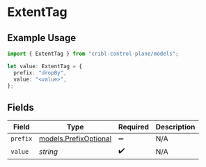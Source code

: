 # ExtentTag

## Example Usage

```typescript
import { ExtentTag } from "cribl-control-plane/models";

let value: ExtentTag = {
  prefix: "dropBy",
  value: "<value>",
};
```

## Fields

| Field                                                | Type                                                 | Required                                             | Description                                          |
| ---------------------------------------------------- | ---------------------------------------------------- | ---------------------------------------------------- | ---------------------------------------------------- |
| `prefix`                                             | [models.PrefixOptional](../models/prefixoptional.md) | :heavy_minus_sign:                                   | N/A                                                  |
| `value`                                              | *string*                                             | :heavy_check_mark:                                   | N/A                                                  |